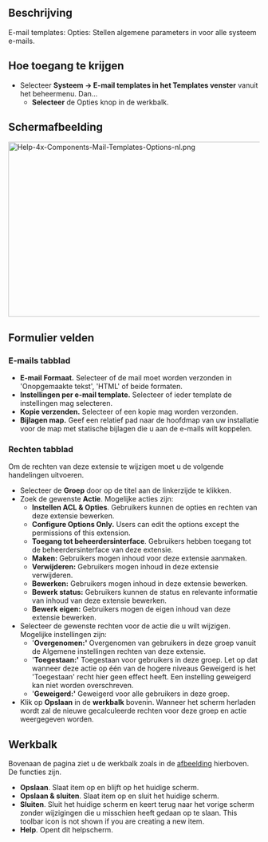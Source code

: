 <!-- Filename: Help4.x:Mail_Templates:_Options / Display title: E-mail templates: Opties -->

## Beschrijving

E-mail templates: Opties: Stellen algemene parameters in voor alle
systeem e-mails.

## Hoe toegang te krijgen

- Selecteer **Systeem → E-mail templates in het Templates venster**
  vanuit het beheermenu. Dan...
  - **Selecteer** de Opties knop in de werkbalk.

## Schermafbeelding

<img
src="https://docs.joomla.org/images/thumb/1/1d/Help-4x-Components-Mail-Templates-Options-nl.png/800px-Help-4x-Components-Mail-Templates-Options-nl.png"
decoding="async"
srcset="https://docs.joomla.org/images/1/1d/Help-4x-Components-Mail-Templates-Options-nl.png 1.5x"
data-file-width="1006" data-file-height="441" width="800" height="351"
alt="Help-4x-Components-Mail-Templates-Options-nl.png" />

## Formulier velden

### E-mails tabblad

- **E-mail Formaat.** Selecteer of de mail moet worden verzonden in
  'Onopgemaakte tekst', 'HTML' of beide formaten.
- **Instellingen per e-mail template.** Selecteer of ieder template de
  instellingen mag selecteren.
- **Kopie verzenden.** Selecteer of een kopie mag worden verzonden.
- **Bijlagen map.** Geef een relatief pad naar de hoofdmap van uw
  installatie voor de map met statische bijlagen die u aan de e-mails
  wilt koppelen.

### Rechten tabblad

Om de rechten van deze extensie te wijzigen moet u de volgende
handelingen uitvoeren.

- Selecteer de **Groep** door op de titel aan de linkerzijde te klikken.
- Zoek de gewenste **Actie**. Mogelijke acties zijn:
  - **Instellen ACL & Opties**. Gebruikers kunnen de opties en rechten
    van deze extensie bewerken.
  - **Configure Options Only.** Users can edit the options except the
    permissions of this extension.
  - **Toegang tot beheerdersinterface**. Gebruikers hebben toegang tot
    de beheerdersinterface van deze extensie.
  - **Maken:** Gebruikers mogen inhoud voor deze extensie aanmaken.
  - **Verwijderen:** Gebruikers mogen inhoud in deze extensie
    verwijderen.
  - **Bewerken:** Gebruikers mogen inhoud in deze extensie bewerken.
  - **Bewerk status:** Gebruikers kunnen de status en relevante
    informatie van inhoud van deze extensie bewerken.
  - **Bewerk eigen:** Gebruikers mogen de eigen inhoud van deze extensie
    bewerken.
- Selecteer de gewenste rechten voor de actie die u wilt wijzigen.
  Mogelijke instellingen zijn:
  - '**Overgenomen:'** Overgenomen van gebruikers in deze groep vanuit
    de Algemene instellingen rechten van deze extensie.
  - '**Toegestaan:'** Toegestaan voor gebruikers in deze groep. Let op
    dat wanneer deze actie op één van de hogere niveaus Geweigerd is het
    'Toegestaan' recht hier geen effect heeft. Een instelling geweigerd
    kan niet worden overschreven.
  - '**Geweigerd:'** Geweigerd voor alle gebruikers in deze groep.
- Klik op **Opslaan** in de **werkbalk** bovenin. Wanneer het scherm
  herladen wordt zal de nieuwe gecalculeerde rechten voor deze groep en
  actie weergegeven worden.

## Werkbalk

Bovenaan de pagina ziet u de werkbalk zoals in de
[afbeelding](#Schermafbeelding) hierboven. De functies zijn.

- **Opslaan**. Slaat item op en blijft op het huidige scherm.
- **Opslaan & sluiten**. Slaat item op en sluit het huidige scherm.
- **Sluiten**. Sluit het huidige scherm en keert terug naar het vorige
  scherm zonder wijzigingen die u misschien heeft gedaan op te slaan.
  This toolbar icon is not shown if you are creating a new item.
- **Help**. Opent dit helpscherm.
